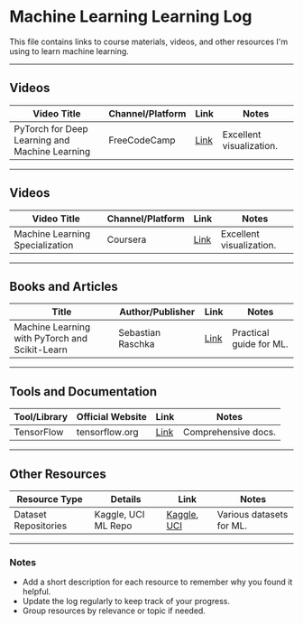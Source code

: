 # Machine Learning Learning Log

This file contains links to course materials, videos, and other resources I'm using to learn machine learning.

---

## Videos
| **Video Title**           | **Channel/Platform** | **Link**                         | **Notes**                     |
|----------------------------|----------------------|-----------------------------------|-------------------------------|
| PyTorch for Deep Learning and Machine Learning | FreeCodeCamp         | [Link](https://www.youtube.com/watch?v=V_xro1bcAuA) | Excellent visualization.     |

---

## Videos
| **Video Title**           | **Channel/Platform** | **Link**                         | **Notes**                     |
|----------------------------|----------------------|-----------------------------------|-------------------------------|
| Machine Learning Specialization | Coursera              | [Link](https://www.coursera.org/specializations/machine-learning-introduction?utm_campaign=WebsiteCourses-MLS-TopButton-mls-launch-2022&utm_medium=institutions&utm_source=deeplearning-ai) | Excellent visualization.     |

---

## Books and Articles
| **Title**                  | **Author/Publisher** | **Link**                         | **Notes**                     |
|----------------------------|----------------------|-----------------------------------|-------------------------------|
| Machine Learning with PyTorch and Scikit-Learn  | Sebastian Raschka       | [Link]()      | Practical guide for ML.       |

---

## Tools and Documentation
| **Tool/Library**           | **Official Website** | **Link**                         | **Notes**                     |
|----------------------------|----------------------|-----------------------------------|-------------------------------|
| TensorFlow                 | tensorflow.org       | [Link](https://www.tensorflow.org) | Comprehensive docs.           |

---

## Other Resources
| **Resource Type**          | **Details**          | **Link**                         | **Notes**                     |
|----------------------------|----------------------|-----------------------------------|-------------------------------|
| Dataset Repositories       | Kaggle, UCI ML Repo  | [Kaggle](https://kaggle.com), [UCI](https://archive.ics.uci.edu/ml) | Various datasets for ML.     |

---

### Notes
- Add a short description for each resource to remember why you found it helpful.
- Update the log regularly to keep track of your progress.
- Group resources by relevance or topic if needed.

